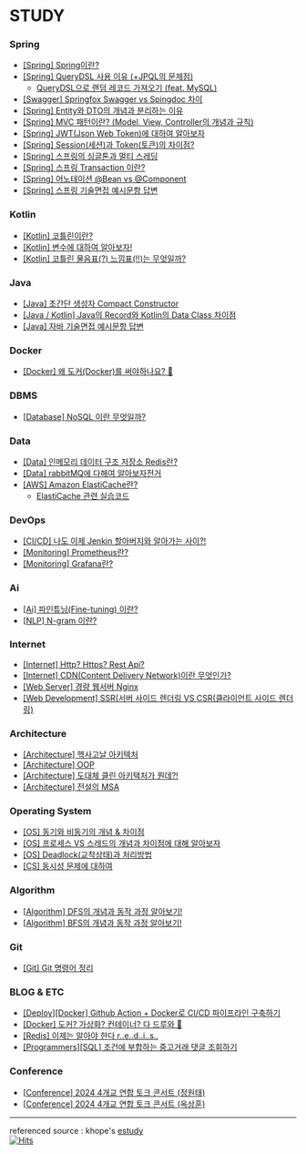 # STUDY

### Spring
- [[Spring] Spring이란?](https://github.com/miraexhoi/study/blob/main/Back-End/Spring/spring.md)
- [[Spring] QueryDSL 사용 이유 (+JPQL의 문제점)](https://github.com/miraexhoi/study/blob/main/Back-End/Spring/querydsl.md)  
  - [QueryDSL으로 랜덤 레코드 가져오기 (feat. MySQL)](https://miraexhoi.tistory.com/3)
- [[Swagger] Springfox Swagger vs Spingdoc 차이](https://github.com/miraexhoi/study/blob/main/Back-End/Spring/swagger.md)
- [[Spring] Entity와 DTO의 개념과 분리하는 이유](https://github.com/miraexhoi/study/blob/main/Back-End/Spring/entityvsdto.md)
- [[Spring] MVC 패턴이란? (Model, View, Controller의 개념과 규칙)](https://github.com/miraexhoi/study/blob/main/Back-End/Spring/mvc.md)
- [[Spring] JWT(Json Web Token)에 대하여 알아보자](https://github.com/miraexhoi/study/blob/main/Back-End/Spring/jwt.md)
- [[Spring] Session(세션)과 Token(토큰)의 차이점?](https://github.com/miraexhoi/study/tree/master/Back-End/Spring/Security)
- [[Spring] 스프링의 싱글톤과 멀티 스레딩](https://github.com/miraexhoi/study/blob/master/Back-End/Spring/singletonevsmultithread.md)
- [[Spring] 스프링 Transaction 이란?](https://github.com/miraexhoi/study/blob/master/Back-End/Spring/transaction.md)
- [[Spring] 어노테이션 @Bean vs @Component](https://github.com/miraexhoi/study/blob/master/Back-End/Spring/beanvscomponent.md)
- [[Spring] 스프링 기술면접 예시문항 답변](https://github.com/miraexhoi/study/blob/master/Back-End/Spring/interview.md)

### Kotlin
- [[Kotlin] 코틀린이란?](https://github.com/miraexhoi/study/blob/master/Back-End/Kotlin/kotlin.md)
- [[Kotlin] 변수에 대하여 알아보자!](https://github.com/miraexhoi/study/blob/master/Back-End/Kotlin/variable.md)
- [[Kotlin] 코틀린 물음표(?) 느낌표(!!)는 무엇일까?](https://github.com/miraexhoi/study/blob/master/Back-End/Kotlin/null.md)

### Java
- [[Java] 초간단 생성자 Compact Constructor](https://github.com/miraexhoi/study/blob/master/Back-End/Java/compactconstructor.md)
- [[Java / Kotlin] Java의 Record와 Kotlin의 Data Class 차이점](https://github.com/miraexhoi/study/blob/master/Back-End/Java/recordvsdataclass.md)
- [[Java] 자바 기술면접 예시문항 답변](https://github.com/miraexhoi/study/blob/master/Back-End/Java/interview.md)

### Docker
- [[Docker] 왜 도커(Docker)를 써야하나요? 🤔](https://github.com/miraexhoi/study/blob/master/DevOps/Docker/whydocker.md)

### DBMS
- [[Database] NoSQL 이란 무엇일까?](https://github.com/miraexhoi/study/blob/master/Back-End/DBMS/nosql.md)

### Data 
- [[Data] 인메모리 데이터 구조 저장소 Redis란?](https://github.com/miraexhoi/study/blob/master/Back-End/Data/redis.md)
- [[Data] rabbitMQ에 다해여 알아보자전거](https://github.com/miraexhoi/study/blob/master/Back-End/Data/rabbitmq.md)
- [[AWS] Amazon ElastiCache란?](https://github.com/miraexhoi/study/blob/master/Back-End/Data/elasticache.md)
  - [ElastiCache 관련 실습코드](https://github.com/miraexhoi/elasticache-asynchronous-messaging)

### DevOps
- [[CI/CD] 나도 이제 Jenkin 할아버지와 알아가는 사이?!](https://github.com/miraexhoi/study/blob/master/DevOps/CICD/jenkins.md)
- [[Monitoring] Prometheus란?](https://github.com/miraexhoi/study/blob/master/DevOps/Monitoring/Prometheus.md)
- [[Monitoring] Grafana란?](https://github.com/miraexhoi/study/blob/master/DevOps/Monitoring/grafana.md)

### Ai
- [[Ai] 파인튜닝(Fine-tuning) 이란?](https://github.com/miraexhoi/study/blob/master/Computer%20Science%20/Ai/OpenAi/finetuning.md)
- [[NLP] N-gram 이란?](https://github.com/miraexhoi/study/blob/master/Computer%20Science%20/Ai/OpenAi/n-gram.md)

### Internet
- [[Internet] Http? Https? Rest Api?](https://github.com/miraexhoi/study/blob/master/Internet/httphttpsrestapi.md)
- [[Internet] CDN(Content Delivery Network)이란 무엇인가?](https://github.com/miraexhoi/study/blob/master/Internet/cdn.md)
- [[Web Server] 경량 웹서버 Nginx](https://github.com/miraexhoi/study/blob/master/Internet/Web%20Server/nginx.md)
- [[Web Development] SSR(서버 사이드 렌더링 VS CSR(클라이언트 사이드 렌더링)](https://github.com/miraexhoi/study/blob/master/Internet/ssrvscsr.md)

### Architecture
- [[Architecture] 헥사고날 아키텍처](https://github.com/miraexhoi/study/blob/master/Architecture/hexagonal.md)
- [[Architecture] OOP](https://github.com/miraexhoi/study/blob/master/Architecture/oop.md)
- [[Architecture] 도대체 클린 아키택처가 뭔데?!](https://github.com/miraexhoi/study/blob/master/Architecture/clean.md)
- [[Architecture] 전설의 MSA](https://github.com/miraexhoi/study/blob/master/Architecture/msa.md)

### Operating System
- [[OS] 동기와 비동기의 개념 & 차이점](https://github.com/miraexhoi/study/blob/master/Operating%20System/synvsasyn.md)
- [[OS] 프로세스 VS 스레드의 개념과 차이점에 대해 알아보자](https://github.com/miraexhoi/study/blob/master/Operating%20System/processvsthread.md)
- [[OS] Deadlock(교착상태)과 처리방법](https://github.com/miraexhoi/study/blob/master/Operating%20System/deadlock.md)
- [[CS] 동시성 문제에 대하여](https://github.com/miraexhoi/study/blob/master/Computer%20Science%20/concurrency.md)

### Algorithm
- [[Algorithm] DFS의 개념과 동작 과정 알아보기!](https://github.com/miraexhoi/study/blob/master/Computer%20Science%20/Algorithm/dfs.md)
- [[Algorithm] BFS의 개념과 동작 과정 알아보기!](https://github.com/miraexhoi/study/blob/master/Computer%20Science%20/Algorithm/bfs.md)

### Git
- [[Git] Git 명령어 정리](https://github.com/miraexhoi/study/blob/master/Back-End/Git/git.md)

### BLOG & ETC
- [[Deploy][Docker] Github Action + Docker로 CI/CD 파이프라인 구축하기](https://velog.io/@miraexhoi/Github-Action-Docker%EB%A1%9C-CICD-%ED%8C%8C%EC%9D%B4%ED%94%84%EB%9D%BC%EC%9D%B8-%EA%B5%AC%EC%B6%95%ED%95%98%EA%B8%B0)
- [[Docker] 도커? 가상화? 컨테이너? 다 드루와 😤](https://velog.io/@miraexhoi/%EB%8F%84%EC%BB%A4-%EA%B0%80%EC%83%81%ED%99%94-%EC%BB%A8%ED%85%8C%EC%9D%B4%EB%84%88-%EB%8B%A4-%EB%93%9C%EB%A3%A8%EC%99%80)
- [[Redis] 이제는 알아야 한다 r..e..d..i..s..](https://velog.io/@miraexhoi/%EC%9D%B4%EC%A0%9C%EB%8A%94-%EC%95%8C%EC%95%84%EC%95%BC-%ED%95%9C%EB%8B%A4-r..e..d..i..s)
- [[Programmers][SQL] 조건에 부합하는 중고거래 댓글 조회하기](https://velog.io/@miraexhoi/%ED%94%84%EB%A1%9C%EA%B7%B8%EB%9E%98%EB%A8%B8%EC%8A%A4-%EC%A1%B0%EA%B1%B4%EC%97%90-%EB%B6%80%ED%95%A9%ED%95%98%EB%8A%94-%EC%A4%91%EA%B3%A0%EA%B1%B0%EB%9E%98-%EB%8C%93%EA%B8%80-%EC%A1%B0%ED%9A%8C%ED%95%98%EA%B8%B0)

### Conference
- [[Conference] 2024 4개교 연합 토크 콘서트 (정원태)](https://github.com/miraexhoi/study/blob/master/Conference/2024talkconcert-jwt.md)
- [[Conference] 2024 4개교 연합 토크 콘서트 (옥상훈)](https://github.com/miraexhoi/study/blob/master/Conference/2024talkconcert-osh.md)

---
referenced source : khope's [estudy](https://github.com/esperar/estudy)  
[![Hits](https://hits.seeyoufarm.com/api/count/incr/badge.svg?url=https://github.com/miraexhoi/study.com%2Fgjbae1212%2Fhit-counter)](https://hits.seeyoufarm.com)
